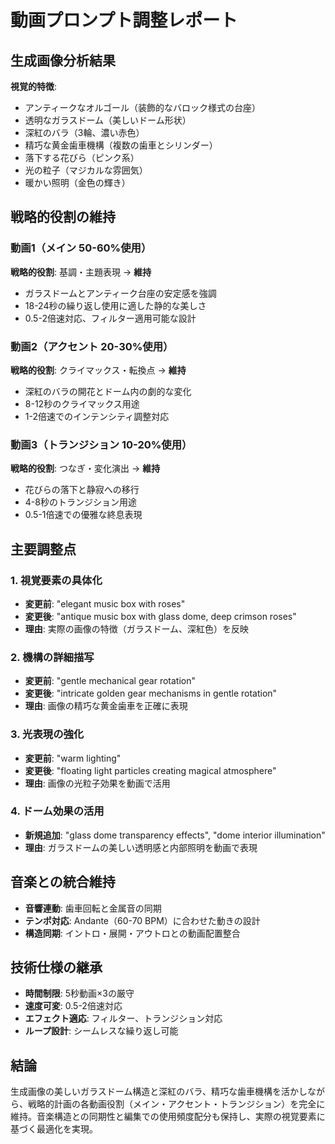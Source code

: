 # 動画プロンプト調整レポート

## 生成画像分析結果

**視覚的特徴**:
- アンティークなオルゴール（装飾的なバロック様式の台座）
- 透明なガラスドーム（美しいドーム形状）
- 深紅のバラ（3輪、濃い赤色）
- 精巧な黄金歯車機構（複数の歯車とシリンダー）
- 落下する花びら（ピンク系）
- 光の粒子（マジカルな雰囲気）
- 暖かい照明（金色の輝き）

## 戦略的役割の維持

### 動画1（メイン 50-60%使用）
**戦略的役割**: 基調・主題表現 → **維持**
- ガラスドームとアンティーク台座の安定感を強調
- 18-24秒の繰り返し使用に適した静的な美しさ
- 0.5-2倍速対応、フィルター適用可能な設計

### 動画2（アクセント 20-30%使用）  
**戦略的役割**: クライマックス・転換点 → **維持**
- 深紅のバラの開花とドーム内の劇的な変化
- 8-12秒のクライマックス用途
- 1-2倍速でのインテンシティ調整対応

### 動画3（トランジション 10-20%使用）
**戦略的役割**: つなぎ・変化演出 → **維持**  
- 花びらの落下と静寂への移行
- 4-8秒のトランジション用途
- 0.5-1倍速での優雅な終息表現

## 主要調整点

### 1. 視覚要素の具体化
- **変更前**: "elegant music box with roses"
- **変更後**: "antique music box with glass dome, deep crimson roses"
- **理由**: 実際の画像の特徴（ガラスドーム、深紅色）を反映

### 2. 機構の詳細描写
- **変更前**: "gentle mechanical gear rotation"  
- **変更後**: "intricate golden gear mechanisms in gentle rotation"
- **理由**: 画像の精巧な黄金歯車を正確に表現

### 3. 光表現の強化
- **変更前**: "warm lighting"
- **変更後**: "floating light particles creating magical atmosphere"
- **理由**: 画像の光粒子効果を動画で活用

### 4. ドーム効果の活用
- **新規追加**: "glass dome transparency effects", "dome interior illumination"
- **理由**: ガラスドームの美しい透明感と内部照明を動画で表現

## 音楽との統合維持

- **音響連動**: 歯車回転と金属音の同期
- **テンポ対応**: Andante（60-70 BPM）に合わせた動きの設計
- **構造同期**: イントロ・展開・アウトロとの動画配置整合

## 技術仕様の継承

- **時間制限**: 5秒動画×3の厳守
- **速度可変**: 0.5-2倍速対応
- **エフェクト適応**: フィルター、トランジション対応
- **ループ設計**: シームレスな繰り返し可能

## 結論

生成画像の美しいガラスドーム構造と深紅のバラ、精巧な歯車機構を活かしながら、戦略的計画の各動画役割（メイン・アクセント・トランジション）を完全に維持。音楽構造との同期性と編集での使用頻度配分も保持し、実際の視覚要素に基づく最適化を実現。